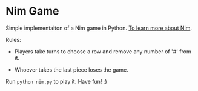 # Nim Game

Simple implementaiton of a Nim game in Python. [To learn more about Nim](https://en.wikipedia.org/wiki/Nim).

Rules:

- Players take turns to choose a row and remove any number of '#' from it.

- Whoever takes the last piece loses the game.

Run `python nim.py` to play it. Have fun! :)
